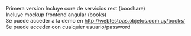 Primera version 
Incluye core de servicios rest (booshare) <br/>
Incluye mockup frontend angular (books) <br/>
Se puede acceder a la demo en http://webtestpas.objetos.com.uy/books/ <br/>
Se puede acceder con cualquier usuario/password <br/> 

